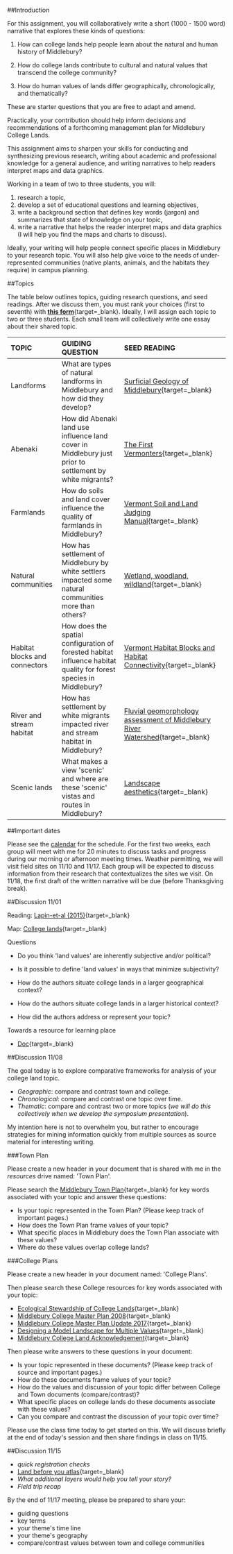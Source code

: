 ##Introduction

For this assignment, you will collaboratively write a short (1000 - 1500 word) narrative that explores these kinds of questions:  

1. How can college lands help people learn about the natural and human history of Middlebury?  

2. How do college lands contribute to cultural and natural values that transcend the college community?   

3. How do human values of lands differ geographically, chronologically, and thematically?  

These are starter questions that you are free to adapt and amend.  

Practically, your contribution should help inform decisions and recommendations of a forthcoming management plan for Middlebury College Lands.     

This assignment aims to sharpen your skills for conducting and synthesizing previous research, writing about academic and professional knowledge for a general audience, and writing narratives to help readers interpret maps and data graphics.      

Working in a team of two to three students, you will:  

1. research a topic,  
2. develop a set of educational questions and learning objectives,
2. write a background section that defines key words (jargon) and summarizes that state of knowledge on your topic,
3. write a narrative that helps the reader interpret maps and data graphics (I will help you find the maps and charts to discuss).  

Ideally, your writing will help people connect specific places in Middlebury to your research topic. You will also help give voice to the needs of under-represented communities (native plants, animals, and the habitats they require) in campus planning.    

##Topics  

The table below outlines topics, guiding research questions, and seed readings. After we discuss them, you must rank your choices (first to seventh) with [**this form**](https://docs.google.com/forms/d/e/1FAIpQLSdGJ32V5bmaa_p-yAkJzxVbVSTajnxjZPAIxkQCoIb6llDvWA/viewform?usp=sf_link){target=_blank}. Ideally, I will assign each topic to two or three students. Each small team will collectively write one essay about their shared topic.    

| TOPIC     | GUIDING QUESTION | SEED READING    |
| :---      | :---      | :---            |
| Landforms | What are types of natural landforms in Middlebury and how did they develop? | [Surficial Geology of Middlebury](https://drive.google.com/file/d/1smQcsgu_pGFCiDI78Otbd56SWsCSJnH0/view?usp=sharing){target=_blank} |         
| Abenaki   | How did Abenaki land use influence land cover in Middlebury just prior to settlement by white migrants? | [The First Vermonters](https://drive.google.com/file/d/1WFO4CHnXXfutRxhGvdi0aKQTdApaDTl_/view?usp=sharing){target=_blank} |
| Farmlands | How do soils and land cover influence the quality of farmlands in Middlebury? | [Vermont Soil and Land Judging Manual](https://drive.google.com/file/d/1nR6CCvjgt0DN1NjdZrAuqUt5PN1USuw_/view?usp=sharing){target=_blank} |  
| Natural communities | How has settlement of Middlebury by white settlers impacted some natural communities more than others? | [Wetland, woodland, wildland](https://drive.google.com/drive/folders/1wxnFUbn7mQcKEDOsVsm_6UHyAYZawKrL?usp=sharing){target=_blank} |  
| Habitat blocks and connectors | How does the spatial configuration of forested habitat influence habitat quality for forest species in Middlebury? | [Vermont Habitat Blocks and Habitat Connectivity](https://drive.google.com/file/d/193cLxcbu7rvmuihviASnIrMBDhQ5UtDq/view?usp=sharing){target=_blank} |
| River and stream habitat | How has settlement by white migrants impacted river and stream habitat in Middlebury? | [Fluvial geomorphology assessment of Middlebury River Watershed](https://drive.google.com/file/d/1QOzBh-67ZFdWZquzD4eN_Th1Hs8D-h5I/view?usp=sharing){target=_blank} |
| Scenic lands | What makes a view 'scenic' and where are these 'scenic' vistas and routes in Middlebury? | [Landscape aesthetics](https://www.nrc.gov/docs/ML1224/ML12241A377.pdf){target=_blank} |

##Important dates  

Please see the [calendar](../calendar.md) for the schedule. For the first two weeks, each group will meet with me for 20 minutes to discuss tasks and progress during our morning or afternoon meeting times. Weather permitting, we will visit field sites on 11/10 and 11/17. Each group will be expected to discuss information from their research that contextualizes the sites we visit. On 11/18, the first draft of the written narrative will be due (before Thanksgiving break).     

##Discussion 11/01  

Reading: [Lapin-et-al (2015)](https://drive.google.com/file/d/1GCJ4sCPexdFn0Pl6MrnAFoH5eCK-VXNO/view){target=_blank}  

Map: [College lands](https://jhowarth.users.earthengine.app/view/middlebury-college-lands){target=_blank}  

Questions  

- Do you think 'land values' are inherently subjective and/or political?  
- Is it possible to define 'land values' in ways that minimize subjectivity?   

- How do the authors situate college lands in a larger geographical context?  
- How do the authors situate college lands in a larger historical context?  

- How did the authors address or represent your topic?  

Towards a resource for learning place   

- [Doc](https://docs.google.com/document/d/1-VmhrizyksETMlo4yQj5zANJ6J_l1Y1qGOZK-ZKxJMQ/edit?usp=sharing){target=_blank}

##Discussion 11/08  

The goal today is to explore comparative frameworks for analysis of your college land topic.  

- _Geographic_: compare and contrast town and college.
- _Chronological_: compare and contrast one topic over time.  
- _Thematic_: compare and contrast two or more topics (_we will do this collectively when we develop the symposium presentation_).     

My intention here is not to overwhelm you, but rather to encourage strategies for mining information quickly from multiple sources as source material for interesting writing.  

###Town Plan  

Please create a new header in your document that is shared with me in the _resources_ drive named: 'Town Plan'.   

Please search the [Middlebury Town Plan](https://cms5.revize.com/revize/middlebury/document_center/Planning%20Zoning/Middlebury-2017-Town-Plan.pdf){target=_blank} for key words associated with your topic and answer these questions:  

- Is your topic represented in the Town Plan? (Please keep track of important pages.)  
- How does the Town Plan frame values of your topic?  
- What specific places in Middlebury does the Town Plan associate with these values?  
- Where do these values overlap college lands?  


###College Plans  

Please create a new header in your document named: 'College Plans'.  

Then please search these College resources for key words associated with your topic:  

- [Ecological Stewardship of College Lands](https://drive.google.com/file/d/1v87djmVVbuYavgJqc4smtb_PXmcmeIHi/view?usp=share_link){target=_blank}  
- [Middlebury College Master Plan 2008](https://drive.google.com/file/d/1Oiv7XVlOQetrJLfz6IFFqlFV1EigegVV/view?usp=sharing){target=_blank}  
- [Middlebury College Master Plan Update 2017](https://drive.google.com/file/d/1XL26rIn97uuNj6BjDNmK3hybBFR6Xez2/view?usp=share_link){target=_blank}  
- [Designing a Model Landscape for Multiple Values](https://drive.google.com/file/d/1x3RhXfjpzcCxNjjhqqU6jBsO16jakFE4/view?usp=share_link){target=_blank}  
- [Middlebury College Land Acknowledgement](https://www.middlebury.edu/office/about/middlebury-land-acknowledgment){target=_blank}  

Then please write answers to these questions in your document:  

- Is your topic represented in these documents? (Please keep track of source and important pages.)  
- How do these documents frame values of your topic?  
- How do the values and discussion of your topic differ between College and Town documents (compare/contrast)?    
- What specific places on college lands do these documents associate with these values?  
- Can you compare and contrast the discussion of your topic over time?    

Please use the class time today to get started on this. We will discuss briefly at the end of today's session and then share findings in class on 11/15.  

##Discussion 11/15  

- _quick registration checks_    
- [Land before you atlas](https://jhowarth.users.earthengine.app/view/middlebury-college-lands){target=_blank}  
- _What additional layers would help you tell your story?_  
- _Field trip recap_  

By the end of 11/17 meeting, please be prepared to share your:    

- guiding questions  
- key terms
- your theme's time line   
- your theme's geography  
- compare/contrast values between town and college communities     
